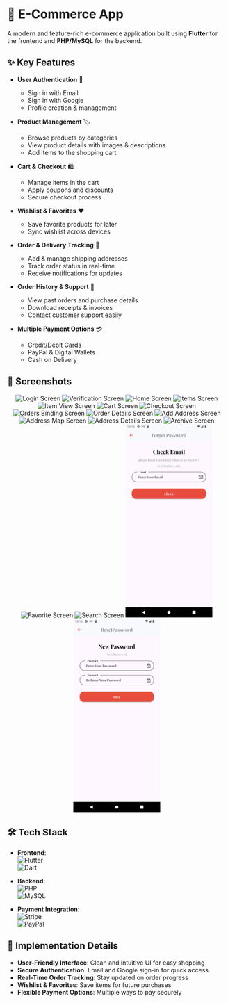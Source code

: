 # 🛒 E-Commerce App  
A modern and feature-rich e-commerce application built using **Flutter** for the frontend and **PHP/MySQL** for the backend.

## ✨ Key Features
- **User Authentication** 🔐
  - Sign in with Email
  - Sign in with Google
  - Profile creation & management

- **Product Management** 🏷️
  - Browse products by categories
  - View product details with images & descriptions
  - Add items to the shopping cart

- **Cart & Checkout** 🛍️
  - Manage items in the cart
  - Apply coupons and discounts
  - Secure checkout process

- **Wishlist & Favorites** ❤️
  - Save favorite products for later
  - Sync wishlist across devices

- **Order & Delivery Tracking** 🚚
  - Add & manage shipping addresses
  - Track order status in real-time
  - Receive notifications for updates

- **Order History & Support** 📜
  - View past orders and purchase details
  - Download receipts & invoices
  - Contact customer support easily

- **Multiple Payment Options** 💳
  - Credit/Debit Cards
  - PayPal & Digital Wallets
  - Cash on Delivery

## 📸 Screenshots
<div align="center">
  <img src="./assets/screenshots/1-login.png" width="200" alt="Login Screen">
  <img src="./assets/screenshots/2-verifycode.png" width="200" alt="Verification Screen">
  <img src="./assets/screenshots/3-home.png" width="200" alt="Home Screen">
  <img src="./assets/screenshots/4-items.png" width="200" alt="Items Screen">
  <img src="./assets/screenshots/5-itemsView.png" width="200" alt="Item View Screen">
  <img src="./assets/screenshots/6-cart.png" width="200" alt="Cart Screen">
  <img src="./assets/screenshots/7-checkout.png" width="200" alt="Checkout Screen">
  <img src="./assets/screenshots/8-ordersbinding.png" width="200" alt="Orders Binding Screen">
  <img src="./assets/screenshots/9-orderDetails.png" width="200" alt="Order Details Screen">
  <img src="./assets/screenshots/10-addAddress.png" width="200" alt="Add Address Screen">
  <img src="./assets/screenshots/11-addressMap.png" width="200" alt="Address Map Screen">
  <img src="./assets/screenshots/12-addressDetails.png" width="200" alt="Address Details Screen">
  <img src="./assets/screenshots/13-archive.png" width="200" alt="Archive Screen">
  <img src="./assets/screenshots/14-favorite.png" width="200" alt="Favorite Screen">
  <img src="./assets/screenshots/15-search.png" width="200" alt="Search Screen">
  <img src="./assets/screenshots/16-forgetpassword.png" width="200" alt="Forget Password Screen">
  <img src="./assets/screenshots/17-resetPassword.png" width="200" alt="Reset Password Screen">
</div>

## 🛠️ Tech Stack
- **Frontend**:  
  <img src="https://img.shields.io/badge/Flutter-02569B?style=flat&logo=flutter&logoColor=white" alt="Flutter">  
  <img src="https://img.shields.io/badge/Dart-0175C2?style=flat&logo=dart&logoColor=white" alt="Dart">

- **Backend**:  
  <img src="https://img.shields.io/badge/PHP-777BB4?style=flat&logo=php&logoColor=white" alt="PHP">  
  <img src="https://img.shields.io/badge/MySQL-4479A1?style=flat&logo=mysql&logoColor=white" alt="MySQL">

- **Payment Integration**:  
  <img src="https://img.shields.io/badge/Stripe-008CDD?style=flat&logo=stripe&logoColor=white" alt="Stripe">  
  <img src="https://img.shields.io/badge/PayPal-00457C?style=flat&logo=paypal&logoColor=white" alt="PayPal">

## 🚀 Implementation Details
- **User-Friendly Interface**: Clean and intuitive UI for easy shopping
- **Secure Authentication**: Email and Google sign-in for quick access
- **Real-Time Order Tracking**: Stay updated on order progress
- **Wishlist & Favorites**: Save items for future purchases
- **Flexible Payment Options**: Multiple ways to pay securely
